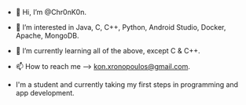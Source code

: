 - 👋 Hi, I’m @Chr0nK0n.
- 👀 I’m interested in Java, C, C++, Python, Android Studio, Docker, Apache, MongoDB.
- 🌱 I’m currently learning all of the above, except C & C++.
- 📫 How to reach me --> kon.xronopoulos@gmail.com.

- I'm a student and currently taking my first steps in programming and app development.

<!---
Chr0nK0n/Chr0nK0n is a ✨ special ✨ repository because its `README.md` (this file) appears on your GitHub profile.
You can click the Preview link to take a look at your changes.
--->
